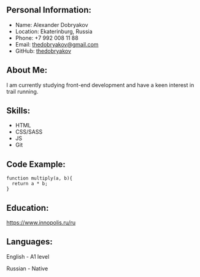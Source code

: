 ## Personal Information:
- Name: Alexander Dobryakov
- Location: Ekaterinburg, Russia
- Phone: +7 992 008 11 88
- Email: thedobryakov@gmail.com
- GitHub: [thedobryakov](https://github.com/thedobryakov)

## About Me:
I am currently studying front-end development and have a keen interest in trail running.

## Skills:
- HTML
- CSS/SASS
- JS
- Git

## Code Example:

```
function multiply(a, b){
  return a * b;
}

```

## Education:
https://www.innopolis.ru/ru

## Languages:

English - A1 level

Russian - Native
